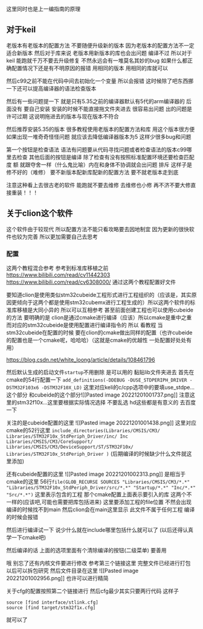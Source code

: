 这里同时也是上一编指南的原理

## 对于keil 
老版本有老版本的配置方法 不要随便升级新的版本 因为老版本的配置方法不一定适合新版本 然后对于库来说 老版本用新版本的库也会出问题 编译不过 所以对于keil 能跑就千万不要去升级修复 不然永远会有一堆莫名其妙的bug 如果什么都正确配置情况下还是有不明原因的报错 用相同的版本 用相同的库就可以 

然后c99之前不能在代码中间去初始化一个变量 所以会报错 这时候除了吧东西挪一下还可以提高编译器的语法检查版本

然后有一些问题提一下 就是只有5.35之前的编译器默认有5代的arm编译器的 后面没有 要自己安装 安装的时候不能直接拖文件夹进去 很容易出问题 出的问题是许可过期 这说明拖进去的版本与现在版本不符合 

然后推荐安装5.35的版本 很多教程使用老版本的配置方法和库 用这个版本很方便 如果出现一堆奇奇怪怪问题 就应该去降低编译器版本为5 这样少很多bug和问题 

第一个按钮是检查语法 语法有问题要从代码寻找问题或者检查语法的版本c99哪里去检查
其他后面的按钮是编译 除了检查有没有按照标准配置环境还要检查匹配度
额 就跟夺舍一样（什么鬼比喻）内在和身体不协调就会出问题 排斥 这样子是修不好的（难修）
要不新版本配新库配新的配置方法 
要不就老版本走到底

注意这种看上去很古老的软件 能跑就不要去维修 去维修也小修 再不济不要大修直接重装！！！

## 关于clion这个软件
这个软件由于较现代 所以配置方法不能只看攻略要去因地制宜 因为更新的很快软件也较为完善 所以更加需要自己去思考
### 配置
这两个教程混合参考
参考到标准库移植之前
https://www.bilibili.com/read/cv11442303
https://www.bilibili.com/read/cv6308000/
通过这两个教程配置好文件

要知道clion是使用类似stm32cubeide工程形式进行工程组织的（应该是，其实原因更倾向于这两个都是使用stm32cubemx进行工程生成的）所以这两个软件的标准库移植是大同小异的 所以可以互相参考 甚至前面创建工程也可以使用cubeide的方法
要明确的是 clion是通过cmake进行编译（应该）所以cmake是重中之重 而对应的stm32cubeide是使用配置进行编译指令的 所以 看教程 当stm32cubeide在配置的时候 要在clion的cmake做出同样的配置（也许cubeide的配置也是一个cmake呢，哈哈哈）（这就是cmake的优越性 一处配置好处处有用）

https://blog.csdn.net/white_loong/article/details/108461796

然后默认生成的启动文件`startup`不用删除 是可以用的
黏贴lib文件夹进去
首先在cmake的54行配置一下
`add_definitions(-DDEBUG -DUSE_STDPERIPH_DRIVER -DSTM32F103x6 -DSTM32F10X_LD)`
这里对应keli的c/cpp选项中的要填use_stdpe...这个部分 和cubeide的这个部分![[Pasted image 20221201001737.png]]
注意这里的stm32f10x...这里要根据实际情况选择 不要乱选 hd这些都是有意义的 去百度一下


关注的是cubeide配置的这里
![[Pasted image 20221201001438.png]]
这里对应cmake的52行这里
`include_directories(Libraries/CMSIS/CM3/ Libraries/STM32F10x_StdPeriph_Driver/inc/ Inc Libraries/CMSIS/CM3/CoreSupport/ Libraries/CMSIS/CM3/DeviceSupport/ST/STM32F10x/ Libraries/STM32F10x_StdPeriph_Driver )`
(后期编译的时候缺少什么文件就这里添加)

还有cubeide配置的这里
![[Pasted image 20221201002313.png]]
是相当于cmake的这里
56行`file(GLOB_RECURSE SOURCES "Libraries/CMSIS/CM3/*.*" "Libraries/STM32F10x_StdPeriph_Driver/src/*.*" "Startup/*.*" "Inc/*.*" "Src/*.*")`
这里表示包含的工程 那个cmake配置上面表示要引入的库 这两个不一样的(应该吧,可能也需要把库包括进来) 这里要添加工程的file位置 不然会出现编译的时候找不到main 然后clion会在main这里显示 此文件不属于任何工程 编译的时候会报错 

然后进行编译试一下 说少什么就在include哪里包括什么就可以了
(以后还得认真学一下cmake吧)

然后编译的话 上面的选项里面有个清除编译的按钮(二级菜单) 要善用

哦 别忘了还有内核文件要进行修改 参考第三个链接这里
完整文件已经进行打包 以后可以拆包研究 
然后文件目录在这里
![[Pasted image 20221201002956.png]]
也许可以进行精简 

关于cfg的配置按照第二个链接进行
然后cfg最少其实只要两行代码
这样子
```
source [find interface/stlink.cfg]  
source [find target/stm32f1x.cfg]
```
就可以了
